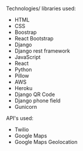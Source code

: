 Technologies/ libraries used:

* HTML
* CSS 
* Boostrap 
* React Bootstrap 
* Django 
* Django rest framework 
* JavaScript 
* React 
* Python 
* Pillow 
* AWS 
* Heroku 
* Django QR Code 
* Django phone field 
* Gunicorn 


API's used:
* Twilio
* Google Maps
* Google Maps Geolocation
